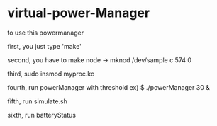 # virtual-power-Manager
to use this powermanager

first, you just type 'make' 

second, you have to make node  -> mknod /dev/sample c 574 0

third,  sudo insmod myproc.ko

fourth, run powerManager with threshold  ex)  $ ./powerManager 30 &  <you have to run in background>

fifth, run simulate.sh 

sixth, run batteryStatus
